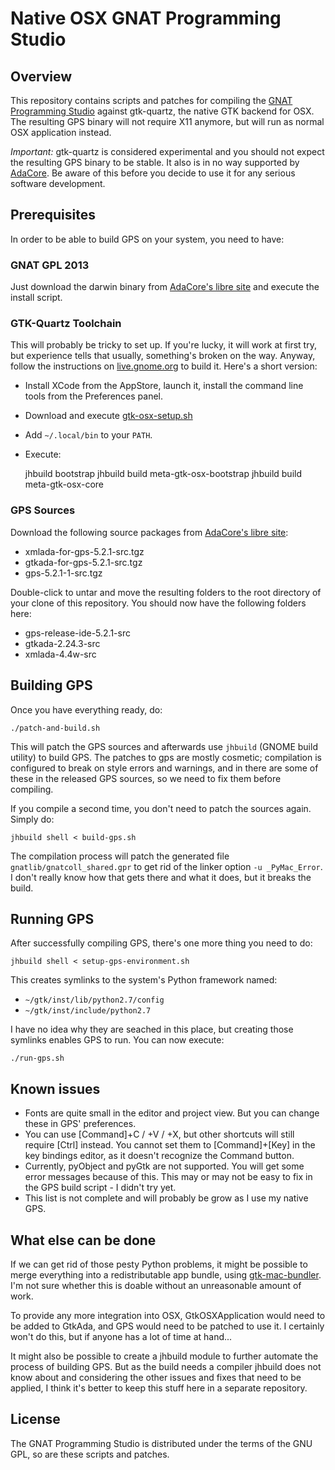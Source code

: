 # Native OSX GNAT Programming Studio

## Overview

This repository contains scripts and patches for compiling the [GNAT Programming Studio][1]
against gtk-quartz, the native GTK backend for OSX. The resulting GPS binary will not
require X11 anymore, but will run as normal OSX application instead.

*Important:* gtk-quartz is considered experimental and you should not expect the resulting GPS
binary to be stable. It also is in no way supported by [AdaCore][2]. Be aware of this before
you decide to use it for any serious software development.

## Prerequisites

In order to be able to build GPS on your system, you need to have:

### GNAT GPL 2013

Just download the darwin binary from [AdaCore's libre site][3] and execute the install script.

### GTK-Quartz Toolchain

This will probably be tricky to set up. If you're lucky, it will work at first try, but experience
tells that usually, something's broken on the way. Anyway, follow the instructions on
[live.gnome.org][4] to build it. Here's a short version:
   
 * Install XCode from the AppStore, launch it, install the command line tools from the
   Preferences panel.
 * Download and execute [gtk-osx-setup.sh][5]
 * Add `~/.local/bin` to your `PATH`.
 * Execute:

    jhbuild bootstrap
    jhbuild build meta-gtk-osx-bootstrap
    jhbuild build meta-gtk-osx-core

### GPS Sources

Download the following source packages from [AdaCore's libre site][3]:

 * xmlada-for-gps-5.2.1-src.tgz
 * gtkada-for-gps-5.2.1-src.tgz
 * gps-5.2.1-1-src.tgz

Double-click to untar and move the resulting folders to the root directory of your clone of
this repository. You should now have the following folders here:

 * gps-release-ide-5.2.1-src
 * gtkada-2.24.3-src
 * xmlada-4.4w-src

## Building GPS

Once you have everything ready, do:

    ./patch-and-build.sh

This will patch the GPS sources and afterwards use `jhbuild` (GNOME build utility) to build GPS.
The patches to gps are mostly cosmetic; compilation is configured to break on style errors and
warnings, and in there are some of these in the released GPS sources, so we need to fix them
before compiling.

If you compile a second time, you don't need to patch the sources again. Simply do:

    jhbuild shell < build-gps.sh

The compilation process will patch the generated file `gnatlib/gnatcoll_shared.gpr` to get rid
of the linker option `-u _PyMac_Error`. I don't really know how that gets there and what it does, but
it breaks the build.

## Running GPS

After successfully compiling GPS, there's one more thing you need to do:

    jhbuild shell < setup-gps-environment.sh

This creates symlinks to the system's Python framework named:

 * `~/gtk/inst/lib/python2.7/config`
 * `~/gtk/inst/include/python2.7`

I have no idea why they are seached in this place, but creating those symlinks enables GPS to run.
You can now execute:

    ./run-gps.sh

## Known issues

 * Fonts are quite small in the editor and project view. But you can change these in GPS' preferences.
 * You can use [Command]+C / +V / +X, but other shortcuts will still require [Ctrl] instead. You cannot
   set them to [Command]+[Key] in the key bindings editor, as it doesn't recognize the Command button.
 * Currently, pyObject and pyGtk are not supported. You will get some error messages because of this.
   This may or may not be easy to fix in the GPS build script - I didn't try yet.
 * This list is not complete and will probably be grow as I use my native GPS.

## What else can be done

If we can get rid of those pesty Python problems, it might be possible to merge everything into a
redistributable app bundle, using [gtk-mac-bundler][6]. I'm not sure whether this is doable without
an unreasonable amount of work.

To provide any more integration into OSX, GtkOSXApplication would need to be added to GtkAda, and
GPS would need to be patched to use it. I certainly won't do this, but if anyone has a lot of time
at hand...

It might also be possible to create a jhbuild module to further automate the process of building
GPS. But as the build needs a compiler jhbuild does not know about and considering the other issues
and fixes that need to be applied, I think it's better to keep this stuff here in a separate
repository.

## License

The GNAT Programming Studio is distributed under the terms of the GNU GPL, so are these scripts and
patches.



 [1]: http://libre.adacore.com/tools/gps/
 [2]: http://www.adacore.com/
 [3]: http://libre.adacore.com/i
 [4]: https://live.gnome.org/GTK%2B/OSX/Building
 [5]: http://git.gnome.org/browse/gtk-osx/plain/gtk-osx-build-setup.sh
 [6]: https://live.gnome.org/GTK%2B/OSX/Bundling
